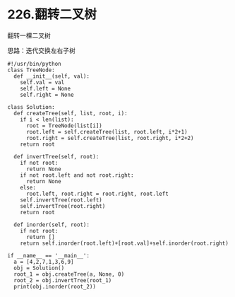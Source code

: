 # 226.翻转二叉树
翻转一棵二叉树

思路：迭代交换左右子树

    #!/usr/bin/python
    class TreeNode:
      def __init__(self, val):
        self.val = val
        self.left = None
        self.right = None

    class Solution:
      def createTree(self, list, root, i):
        if i < len(list):
          root = TreeNode(list[i])
          root.left = self.createTree(list, root.left, i*2+1)
          root.right = self.createTree(list, root.right, i*2+2)
        return root

      def invertTree(self, root):
        if not root:
          return None
        if not root.left and not root.right:
          return None
        else:
          root.left, root.right = root.right, root.left
        self.invertTree(root.left)
        self.invertTree(root.right)
        return root

      def inorder(self, root):
        if not root:
          return []
        return self.inorder(root.left)+[root.val]+self.inorder(root.right)

    if __name__ == '__main__':
      a = [4,2,7,1,3,6,9]
      obj = Solution()
      root_1 = obj.createTree(a, None, 0)
      root_2 = obj.invertTree(root_1)
      print(obj.inorder(root_2))
